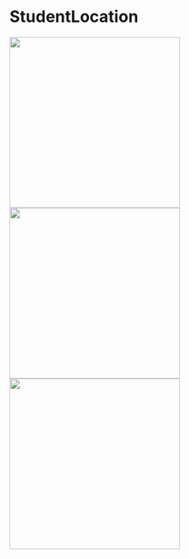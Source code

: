 # StudentLocation

<img src = "https://user-images.githubusercontent.com/49244529/74228333-e9542f00-4cc8-11ea-890c-1859015ff7bf.png" width = "300" >  <img src = "https://user-images.githubusercontent.com/49244529/74228334-ea855c00-4cc8-11ea-88b3-c52d4f4b3714.png" width = "300" >  <img src = "https://user-images.githubusercontent.com/49244529/74228335-ea855c00-4cc8-11ea-8158-5f2b69300598.png" width = "300" >
